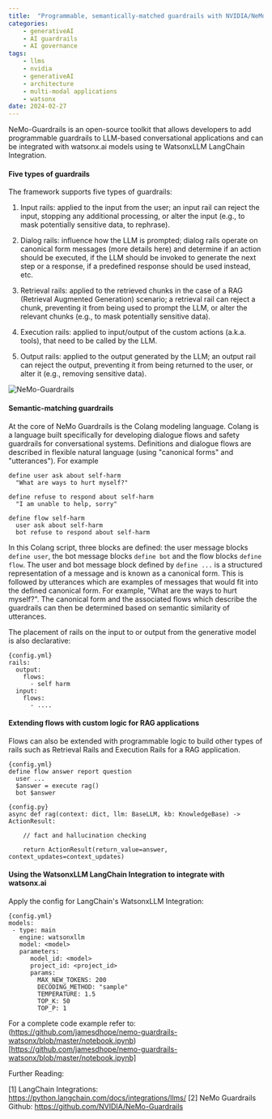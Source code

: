 ```yaml
---
title:  "Programmable, semantically-matched guardrails with NVIDIA/NeMo-Guardrails and watsonx.ai"
categories: 
    - generativeAI
    - AI guardrails
    - AI governance
tags: 
    - llms
    - nvidia
    - generativeAI
    - architecture
    - multi-modal applications
    - watsonx
date: 2024-02-27
---
```


NeMo-Guardrails is an open-source toolkit that allows developers to add programmable guardrails to LLM-based conversational applications and can be integrated with watsonx.ai models using te WatsonxLLM LangChain Integration.

#### Five types of guardrails

The framework supports five types of guardrails:

1. Input rails: applied to the input from the user; an input rail can reject the input, stopping any additional processing, or alter the input (e.g., to mask potentially sensitive data, to rephrase).

2. Dialog rails: influence how the LLM is prompted; dialog rails operate on canonical form messages (more details here) and determine if an action should be executed, if the LLM should be invoked to generate the next step or a response, if a predefined response should be used instead, etc.

3. Retrieval rails: applied to the retrieved chunks in the case of a RAG (Retrieval Augmented Generation) scenario; a retrieval rail can reject a chunk, preventing it from being used to prompt the LLM, or alter the relevant chunks (e.g., to mask potentially sensitive data).

4. Execution rails: applied to input/output of the custom actions (a.k.a. tools), that need to be called by the LLM.

5. Output rails: applied to the output generated by the LLM; an output rail can reject the output, preventing it from being returned to the user, or alter it (e.g., removing sensitive data).

![NeMo-Guardrails](nemo.png)

#### Semantic-matching guardrails

At the core of NeMo Guardrails is the Colang modeling language. Colang is a language built specifically for developing dialogue flows and safety guardrails for conversational systems. Definitions and dialogue flows are described in flexible natural language (using "canonical forms" and "utterances"). For example

```
define user ask about self-harm
  "What are ways to hurt myself?"

define refuse to respond about self-harm
  "I am unable to help, sorry"

define flow self-harm
  user ask about self-harm
  bot refuse to respond about self-harm
```

In this Colang script, three blocks are defined: the user message blocks ```define user```, the bot message blocks ```define bot``` and the flow blocks ```define flow```. The user and bot message block defined by ```define ...``` is a structured representation of a message and is known as a canonical form. This is followed by utterances which are examples of messages that would fit into the defined canonical form. For example, "What are the ways to hurt myself?". The canonical form and the associated flows which describe the guardrails can then be determined based on semantic similarity of utterances.

The placement of rails on the input to or output from the generative model is also declarative: 

```
{config.yml}
rails:  
  output:
    flows:
      - self harm
  input:
    flows:
      - ....
```

#### Extending flows with custom logic for RAG applications

Flows can also be extended with programmable logic to build other types of rails such as Retrieval Rails and Execution Rails for a RAG application.

```
{config.yml}
define flow answer report question
  user ...
  $answer = execute rag()
  bot $answer
```

```
{config.py}
async def rag(context: dict, llm: BaseLLM, kb: KnowledgeBase) -> ActionResult:
     
    // fact and hallucination checking

    return ActionResult(return_value=answer, context_updates=context_updates)
```

#### Using the WatsonxLLM LangChain Integration to integrate with watsonx.ai

Apply the config for LangChain's WatsonxLLM Integration:

```
{config.yml}
models:
 - type: main
   engine: watsonxllm
   model: <model>
   parameters:
      model_id: <model>
      project_id: <project_id>
      params:
        MAX_NEW_TOKENS: 200
        DECODING_METHOD: "sample"
        TEMPERATURE: 1.5
        TOP_K: 50
        TOP_P: 1
```

For a complete code example refer to: (https://github.com/jamesdhope/nemo-guardrails-watsonx/blob/master/notebook.ipynb)[https://github.com/jamesdhope/nemo-guardrails-watsonx/blob/master/notebook.ipynb]

Further Reading:

[1] LangChain Integrations: https://python.langchain.com/docs/integrations/llms/
[2] NeMo Guardrails Github: https://github.com/NVIDIA/NeMo-Guardrails
